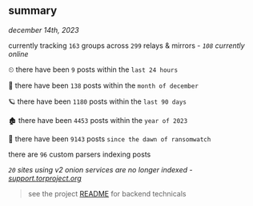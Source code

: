 
## summary
_december 14th, 2023_

currently tracking `163` groups across `299` relays & mirrors - _`108` currently online_

⏲ there have been `9` posts within the `last 24 hours`

🦈 there have been `138` posts within the `month of december`

🪐 there have been `1180` posts within the `last 90 days`

🏚 there have been `4453` posts within the `year of 2023`

🦕 there have been `9143` posts `since the dawn of ransomwatch`

there are `96` custom parsers indexing posts

_`20` sites using v2 onion services are no longer indexed - [support.torproject.org](https://support.torproject.org/onionservices/v2-deprecation/)_

> see the project [README](https://github.com/joshhighet/ransomwatch#ransomwatch--) for backend technicals
